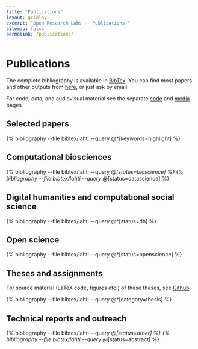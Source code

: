 ```yaml
---
title: "Publications"
layout: gridlay
excerpt: "Open Research Labs -- Publications."
sitemap: false
permalink: /publications/
---
```



Publications
============

The complete bibliography is available in [BibTex](https://github.com/openresearchlabs/openresearchlabs.github.io/blob/build/publications/bibtex/lahti.bib). You can find most papers and other outputs from [here](https://github.com/openresearchlabs/openresearchlabs.github.io/tree/master/publications), or just ask by email.

For code, data, and audiovisual material see the separate [code](../code/) and [media](../media/) pages.


<!-- This is for altmetrics padges from http://www.altmetric.com/-->

<script type='text/javascript' src='https://d1bxh8uas1mnw7.cloudfront.net/assets/embed.js'></script>


## Selected papers

{% bibliography --file bibtex/lahti --query @*[keywords=highlight] %}


## Computational biosciences

{% bibliography --file bibtex/lahti --query @*[status=bioscience] %}
{% bibliography --file bibtex/lahti --query @*[status=datascience] %}


## Digital humanities and computational social science

{% bibliography --file bibtex/lahti  --query @*[status=dh] %}


## Open science

{% bibliography --file bibtex/lahti  --query @*[status=openscience] %}


## Theses and assignments

For source material (LaTeX code, figures etc.) of these theses, see [Github](https://github.com/antagomir/thesis).

{% bibliography --file bibtex/lahti  --query @*[category=thesis] %}


## Technical reports and outreach

{% bibliography --file bibtex/lahti  --query @*[status=other] %}
{% bibliography --file bibtex/lahti  --query @*[status=abstract] %}





<!--The material is presented to ensure timely dissemination of scholarly and technical work. While I aim to grant CC or other open source/copyleft licenses for the content wherever possible, kindly note that copyright in the external links and all rights therein are retained by authors or by other copyright holders.-->

